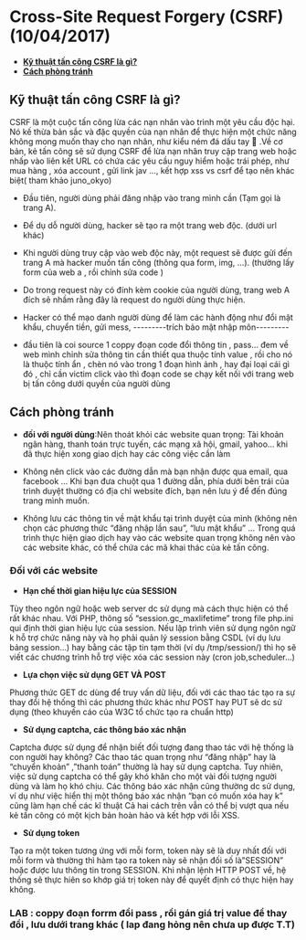 # Cross-Site Request Forgery (CSRF) (10/04/2017)

- **[Kỹ thuật tấn công CSRF là gì?](#1)**
- **[Cách phòng tránh](#2)**

<a name="1"></a>
## Kỹ thuật tấn công CSRF là gì?

CSRF là một cuộc tấn công lừa các nạn nhân vào trình một yêu cầu độc hại. Nó kế thừa bản sắc và đặc quyền của nạn nhân để thực hiện một chức năng không mong muốn thay cho nạn nhân, như kiểu ném đá dấu tay :troll: .Về cơ bản, kẻ tấn công sẽ sử dụng CSRF để lừa nạn nhân truy cập trang web hoặc nhấp vào liên kết URL có chứa các yêu cầu nguy hiểm hoặc trái phép, như mua hàng , xóa account , gửi link jav ..., kết hợp xss vs csrf để tạo nên khác biệt( tham khảo juno_okyo)



-  Đầu tiên, người dùng phải đăng nhập vào trang mình cần (Tạm gọi là trang A). 

-  Để dụ dỗ người dùng, hacker sẽ tạo ra một trang web độc. (dưới url khác)

-  Khi người dùng truy cập vào web độc này, một request sẽ được gửi đến trang A mà 
hacker muốn tấn công (thông qua form, img, …). (thường lấy form của web a , rồi chỉnh sửa code )

-  Do trong request này có đính kèm cookie của người dùng, trang web A đích sẽ nhầm 
rằng đây là request do người dùng thực hiện. 

-  Hacker có thể mạo danh người dùng để làm các hành động như đổi mật khẩu, chuyển 
tiền, gửi mess,
---------trích bảo mật nhập môn---------

- đầu tiên là coi source 1 coppy đoạn code đổi thông tin , pass... đem về web mình chỉnh sửa thông tin cần thiết qua thuộc tính value , rồi cho nó là thuộc tính ẩn , chèn nó vào trong 1 đoạn hình ảnh , hay đại loại cái gì đó , chỉ cần victim click vào thì đoạn code se chạy kết nối với trang web bị tấn công dưới quyền của người dùng 

<a name="2"></a>
## Cách phòng tránh
- **đối với người dùng**:Nên thoát khỏi các website quan trọng: Tài khoản ngân hàng, thanh toán trực tuyến, các mạng xã hội, gmail, yahoo… khi đã thực hiện xong giao dịch hay các công việc cần làm

- Không nên click vào các đường dẫn mà bạn nhận được qua email, qua facebook … Khi bạn đưa chuột qua 1 đường dẫn, phía dưới bên trái của trình duyệt thường có địa chỉ website đích, bạn nên lưu ý để đến đúng trang mình muốn.

- Không lưu các thông tin về mật khẩu tại trình duyệt của mình (không nên chọn các phương thức “đăng nhập lần sau”, “lưu mật khẩu” …
Trong quá trình thực hiện giao dịch hay vào các website quan trọng không nên vào các website khác, có thể chứa các mã khai thác của kẻ tấn công.

### Đối với các website
- **Hạn chế thời gian hiệu lực của SESSION**

Tùy theo ngôn ngữ hoặc web server dc sử dụng mà cách thực hiện có thể rất khác nhau. Với PHP, thông số “session.gc_maxlifetime” trong file php.ini qui định thời gian hiệu lực của session.
Nếu lập trình viên sử dụng ngôn ngữ k hỗ trợ chức năng này và họ phải quản lý session bằng CSDL (ví dụ lưu bảng session…) hay bằng các tập tin tạm thời (ví dụ /tmp/session/) thì họ sẽ viết các chương trình hỗ trợ việc xóa các session này (cron job,scheduler…)

- **Lựa chọn việc sử dụng GET VÀ POST**

Phương thức GET dc dùng để truy vấn dữ liệu, đối với các thao tác tạo ra sự thay đổi hệ thống thì các phương thức khác như POST hay PUT sẽ dc sử dụng (theo khuyến cáo của W3C tổ chức tạo ra chuẩn http)
- **Sử dụng captcha, các thông báo xác nhận**

Captcha được sử dụng để nhận biết đối tượng đang thao tác với hệ thống là con người hay không? Các thao tác quan trọng như “đăng nhập” hay là “chuyển khoản” ,”thanh toán” thường là hay sử dụng captcha. Tuy nhiên, việc sử dụng captcha có thể gây khó khăn cho một vài đối tượng người dùng và làm họ khó chịu.
Các thông báo xác nhận cũng thường dc sử dụng, ví dụ như việc hiển thị một thông báo xác nhận “bạn có muốn xóa hay k” cũng làm hạn chế các kĩ thuật
Cả hai cách trên vẫn có thể bị vượt qua nếu kẻ tấn công có một kịch bản hoàn hảo và kết hợp với lỗi XSS.

- **Sử dụng token**

Tạo ra một token tương ứng với mỗi form, token này sẽ là duy nhất đối với mỗi form và thường thì hàm tạo ra token này sẽ nhận đối số là”SESSION” hoặc được lưu thông tin trong SESSION. Khi nhận lệnh HTTP POST về, hệ thống sẽ thực hiên so khớp giá trị token này để quyết định có thực hiện hay không.


### LAB : coppy đoạn forrm đổi pass , rồi gán giá trị value để thay đổi , lưu dưới trang khác ( lap đang hỏng nên chưa up được T.T)
